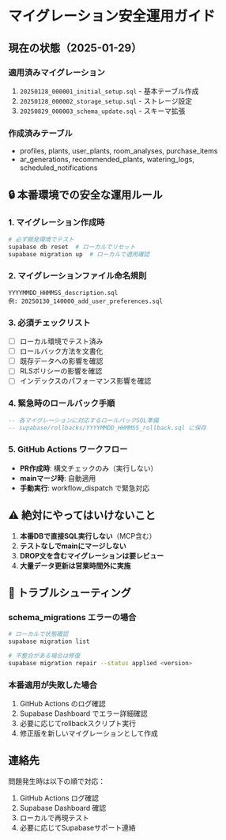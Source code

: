 # マイグレーション安全運用ガイド

## 現在の状態（2025-01-29）

### 適用済みマイグレーション
1. `20250128_000001_initial_setup.sql` - 基本テーブル作成
2. `20250128_000002_storage_setup.sql` - ストレージ設定
3. `20250829_000003_schema_update.sql` - スキーマ拡張

### 作成済みテーブル
- profiles, plants, user_plants, room_analyses, purchase_items
- ar_generations, recommended_plants, watering_logs, scheduled_notifications

## 🔒 本番環境での安全な運用ルール

### 1. マイグレーション作成時
```bash
# 必ず開発環境でテスト
supabase db reset  # ローカルでリセット
supabase migration up  # ローカルで適用確認
```

### 2. マイグレーションファイル命名規則
```
YYYYMMDD_HHMMSS_description.sql
例: 20250130_140000_add_user_preferences.sql
```

### 3. 必須チェックリスト
- [ ] ローカル環境でテスト済み
- [ ] ロールバック方法を文書化
- [ ] 既存データへの影響を確認
- [ ] RLSポリシーの影響を確認
- [ ] インデックスのパフォーマンス影響を確認

### 4. 緊急時のロールバック手順
```sql
-- 各マイグレーションに対応するロールバックSQL準備
-- supabase/rollbacks/YYYYMMDD_HHMMSS_rollback.sql に保存
```

### 5. GitHub Actions ワークフロー
- **PR作成時**: 構文チェックのみ（実行しない）
- **mainマージ時**: 自動適用
- **手動実行**: workflow_dispatch で緊急対応

## ⚠️ 絶対にやってはいけないこと

1. **本番DBで直接SQL実行しない**（MCP含む）
2. **テストなしでmainにマージしない**
3. **DROP文を含むマイグレーションは要レビュー**
4. **大量データ更新は営業時間外に実施**

## 📝 トラブルシューティング

### schema_migrations エラーの場合
```bash
# ローカルで状態確認
supabase migration list

# 不整合がある場合は修復
supabase migration repair --status applied <version>
```

### 本番適用が失敗した場合
1. GitHub Actions のログ確認
2. Supabase Dashboard でエラー詳細確認
3. 必要に応じてrollbackスクリプト実行
4. 修正版を新しいマイグレーションとして作成

## 連絡先
問題発生時は以下の順で対応：
1. GitHub Actions ログ確認
2. Supabase Dashboard 確認
3. ローカルで再現テスト
4. 必要に応じてSupabaseサポート連絡